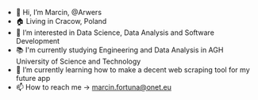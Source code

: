 - 👋 Hi, I’m Marcin, @Arwers
- 🏠 Living in Cracow, Poland 
- 👀 I’m interested in Data Science, Data Analysis and Software Development
- 📚 I'm currently studying Engineering and Data Analysis in AGH University of Science and Technology
- 🌱 I’m currently learning how to make a decent web scraping tool for my future app
- 📫 How to reach me -> marcin.fortuna@onet.eu

<!---
Arwers/Arwers is a ✨ special ✨ repository because its `README.md` (this file) appears on your GitHub profile.
You can click the Preview link to take a look at your changes.
--->
